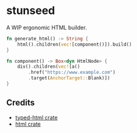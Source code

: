 # stunseed

A WIP ergonomic HTML builder.

```rs
fn generate_html() -> String {
    html().children(vec![component()]).build()
}

fn component() -> Box<dyn HtmlNode> {
    div().children(vec![a()
        .href("https://www.example.com")
        .target(AnchorTarget::Blank)])
}
```

## Credits
- [typed-html crate](https://github.com/bodil/typed-html)
- [html crate](https://github.com/yoshuawuyts/html)
